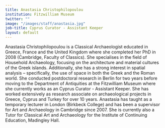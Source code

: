 ```yaml
---
title: Anastasia Christophilopoulou
institution: Fitzwilliam Museum
twitter: ""
image: "/images/staff/anastasia.jpg"
job-title: Cyprus Curator - Assistant Keeper
layout: default
---
```


Anastasia Christophilopoulou is a Classical Archaeologist educated in Greece, France and the United Kingdom where she completed her PhD in 2008 (Cambridge, Faculty of Classics). She specialises in the field of Household Archaeology, focusing on the architecture and material cultures of the Greek islands. Additionally, she has a strong interest in spatial analysis – specifically, the use of space in both the Greek and the Roman world. She conducted postdoctoral research in Berlin for two years before moving to the Department of Antiquities at the Fitzwilliam Museum where she currently works as an Cyprus Curator - Assistant Keeper. She has worked extensively as research associate on archaeological projects in Greece, Cyprus and Turkey for over 10 years. Anastasia has taught as a temporary lecturer in London (Birkbeck College) and has been a supervisor for Art and Archaeology in Cambridge since 2007. She is currently also a Tutor for Classical Art and Archaeology for the Institute of Continuing Education, Madingley Hall.
